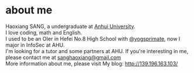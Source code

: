 # about me
Haoxiang SANG, a undergraduate at [Anhui University](https://en.wikipedia.org/wiki/Anhui_University).  
I love coding, math and English.  
I used to be an OIer in Hefei No.8 High School with [@yogsprimate](https://github.com/yogsprimate), now I major in InfoSec at AHU.  
I'm looking for a tutor and some partners at AHU. If you're interesting in me, please contact me at sanghaoxiang@gmail.com  
More information about me, please visit My blog: http://139.196.163.103/  

